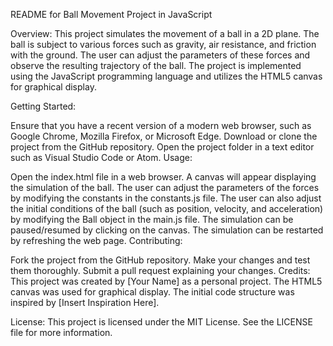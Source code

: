 README for Ball Movement Project in JavaScript

Overview:
This project simulates the movement of a ball in a 2D plane. The ball is subject to various forces such as gravity, air resistance, and friction with the ground. The user can adjust the parameters of these forces and observe the resulting trajectory of the ball. The project is implemented using the JavaScript programming language and utilizes the HTML5 canvas for graphical display.

Getting Started:

Ensure that you have a recent version of a modern web browser, such as Google Chrome, Mozilla Firefox, or Microsoft Edge.
Download or clone the project from the GitHub repository.
Open the project folder in a text editor such as Visual Studio Code or Atom.
Usage:

Open the index.html file in a web browser.
A canvas will appear displaying the simulation of the ball.
The user can adjust the parameters of the forces by modifying the constants in the constants.js file.
The user can also adjust the initial conditions of the ball (such as position, velocity, and acceleration) by modifying the Ball object in the main.js file.
The simulation can be paused/resumed by clicking on the canvas.
The simulation can be restarted by refreshing the web page.
Contributing:

Fork the project from the GitHub repository.
Make your changes and test them thoroughly.
Submit a pull request explaining your changes.
Credits:
This project was created by [Your Name] as a personal project. The HTML5 canvas was used for graphical display. The initial code structure was inspired by [Insert Inspiration Here].

License:
This project is licensed under the MIT License. See the LICENSE file for more information.



